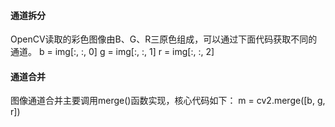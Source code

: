 #### 通道拆分
OpenCV读取的彩色图像由B、G、R三原色组成，可以通过下面代码获取不同的通道。
b = img[:, :, 0]
g = img[:, :, 1]
r = img[:, :, 2]

#### 通道合并
图像通道合并主要调用merge()函数实现，核心代码如下：
m = cv2.merge([b, g, r])